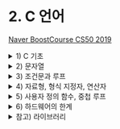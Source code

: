 # 2. C 언어

[Naver BoostCourse CS50 2019](https://www.edwith.org/boostcourse-cs-050)

<details>
  <summary>1) C 기초</summary>

# C 기초

# 학습 목표

C로 "hello, world"를 출력하는 프로그램을 만들 수 있다.

## C 언어

```c
#include <stdio.h>

int main(void)
{
    printf("hello, world\n");
}
```

C는 아주 오래되고 전통적인 순수 텍스트 기반의 언어이다.

`int main(void)`는 **시작한다**의 의미를 가지고 있다고 보면 된다. 앞으로 우리가 작성할 코드 모두는 이 `int main(void) {}`의 중괄호 사이에 작성하게 될 것이다.

C에는 **printf**라는 함수가 있다.

`printf("hello, world\n")`는 스크래치의 "hello, world라고 말하기" 블록과 같은 역할을 한다.

- 글자나 단어, 문장을 적을 때는 **언제나 텍스트에 "" 쌍따옴표로 감싸야 한다**
- 그리고 우리가 일상에서 문장의 끝에 마침표를 붙이는 것처럼 C에서는 `세미콜론(;)`을 붙여야 한다.

`include <stdio.h>`는 "stdio.h"라는 이름의 파일을 찾아서 "printf" 함수에 접근할 수 있도록 해준다.

C로 작성한 코드는 `"파일이름.c"`로 저장해야 한다. (확장자 ".c"는 C로 작성된 코드라는 의미)

마이크로 소프트의 Word처럼 자동적으로 붙여주지 않기 때문에 C의 경우에는 직접 .c를 붙여줘야 한다.

## 컴파일러

우리가 직접 작성한 코드는 **소스 코드**라고 불린다. 이를 2진수로 작성된 "머신 코드"로 변환해야 컴퓨터가 이해할 수 있다. 이런 작업을 컴파일러라는 프로그램이 수행해 준다.

<img src="../imgs/compiler.png" width="400">

터미널 창의 명령어 프롬프트에서 "\$" 기호 옆에 우리가 원하는 명령어를 입력하면 된다.

clang hello.c 라는 명령어는 "clang"이라는 컴파일러로 "hello.c"라는 코드를 컴파일하라는 의미이다.

그 결과 **a.out**이라는 파일이 생성된다.

**./a.out** 이라는 명령어를 실행하면 컴퓨터가 현재 디렉토리에 있는 a.out이라는 프로그램을 실행하게 해준다.

</details>

<details>
  <summary>2) 문자열</summary>

# 문자열

# 학습 목표

C로 문자열 형식을 가진 변수를 선언하고 출력하는 프로그램을 만들 수 있다.\

# 문자열 다루기

C 언어로 사용자의 이름을 입력으로 받고, 그 사람의 이름을 불러서 인사를 해보자.

CS50 Sandbox에서는 스크래치의 ask 함수와 가장 비슷한 것은 `get_string()` 함수이다. String은 단어나 구절, 문장을 부르는 말이다.

## 변수와 형식지정자

`string answer = get_string("What's your name?\n")`;

사용자의 이름을 받아서 저장할 **변수**를 **answer**라고 정해보자. 변수명은 마음대로 정해도 되지만, 유의해야 할 점은 C는 오래된 언어이기 때문에 변수가 저장하는 **데이터의 종류를 아주 정확하게 명시해줘야 한다**.

그래서 우리는 저장하고자 하는 값의 종류가 **문자열(string)**이라는 것을 알려줘야 한다. 이때 string을 **형식지정자**라고 한다. 컴퓨터에게 "answer"에 들어갈 것은 문자라고 알려주는 것이다.

## 할당 연산자 =

프로그래밍 언어에서 **=**는 오른쪽에 있는 것을 왼쪽으로 **지정**해준다. 이를 할당 연산자라고 한다.

여기서는 **get_string**함수가 사용자의 이름을 반환하면 그 이름을 **answer**이라는 변수에 저장하는 것이다. 이제 컴퓨터의 메모리 어딘가에 사용자의 이름이 저장되어 있는 것이다.

## 출력

`printf("hello, %s\n", answer)`;

이때 유의할 점은 `printf("hello, answer");`이 아니라는 점이다. 이 코드를 실행한다면 answer이 출력되어 hello, answer이 그대로 결과로 나온다.

우리는 answer이라는 변수에 들어있는 이름을 출력해야 하기 때문에 **%**를 사용해준다. 이 때에도 어떤 종류의 인자를 받는지 말해줘야 한다.

우리는 이름이라는 문자열을 받기 때문에 **string**에서의 **s**를 **%** 뒤에 붙여서 인자를 받아준다. 그래서 최종적으로는 `printf("hello, %s\n", answer);`이 되는 것이다

## 코드

```c
#include <cs50.h>
#include <stdio.h>

string answer = get_string("What's your name?\n");
printf("hello, %s\n", answer);
```

가장 위에 포함된 cs50.h 파일 안에 string이라는 문자열 형식과 get_string 이라는 함수에 대한 코드가 포함되어 있다. 이 파일을 포함해야만 전체 코드를 컴파일 하고 실행할 수 있다.

터미널 창에 아래 명령어를 입력하여 컴파일을 할 수 있다.

`clang -o string string.c -lcs50`

여기서 -o string은 string.c를 string.out이라는 머신코드로 저장하도록 하는 명령어이다.

-lcs50은 "link"라는 의미를 지닌 -l이라는 인자에 우리가 추가로 포함한 "cs50" 파일을 합친 것이다. 이를 통해 컴파일시 cs50 파일을 연결하도록 알려줄 수 있다.

다소 복잡한 이런 과정 대신에, 아래 make 명령어를 통해 간단하게 컴파일을 수행할 수도 있다.

`make string`

이와 같이 작성한 코드를 컴파일 하고 실행하면, 사용자에게 입력값을 받고 문장 내에 포함하여 출력하는 프로그램이 된다.

# 생각해보기

"좋아하는 동물을 알려주세요"로 질문하여 동물 이름을 animal이라는 변수에 저장하고, 이를 "내가 좋아하는 동물은"으로 출력해주는 코드를 작성해 보자.

```c
#include <stdio.h>
#include <cs50.h>

int main(void) {
    string answer = get_string("좋아하는 동물을 알려주세요\n");
    printf("내가 좋아하는 동물은 %s입니다\n", answer);
}
```

</details>

<details>
  <summary>3) 조건문과 루프</summary>

# 학습 목표

조건문과 루프를 c로 작성할 수 있다.

## 정수 할당

`int counter = 0;`

여기서 int는 변수가 정수(integer)라는 것을 알려주는 것이고, counter는 변수의 이름, 0은 그 값에 0을 저장(초기화)하는 것이다.

## 변수의 값 1씩 증가

`counter = counter + 1`

counter에 1을 더한 값을 다시 counter에 저장(할당)한다는 의미가 된다.

이를 더 간단하게 아래 두 가지 방식으로 수행할 수도 있다.

`counter += 1;`

`counter ++;`

## 조건문

```c
if (x < y) {
    printf("x is less than y\n");
}
```

`if ()`의 괄호 안에는 검사하고자 하는 **조건**이 들어가고, {} 안에는 조건을 만족할 때 수행하고자 하는 작업이 들어간다. 여기에서는 조건이 true면 "x is less than y"를 출력하라는 것이다.

**else**를 이용해 처음 조건이 아닌 경우에는 다른 어떤 것을 하라고 적어줄 수 있다.

```c
if (x < y) {
    printf("x is less than y\n");
}
else {
    printf("x is not less than y\n");
}
```

이 경우에는 첫 번째 x < y 조건이 False, 즉 x가 y보다 작지 않을 경우에는, "x is not less than y"를 출력하라는 것이다.

**else if**를 통해서 아래와 같이 조건을 추가할 수도 있다.

```c
if (x < y) {
    printf("x is less than y\n");
}
else if (x > y) {
    printf("x is not less than y\n");
}
else if (x == y) {
    printf("x is equal to y\n");
}
```

**==**는 양쪽의 값이 같다를 표현하는 **일치 연산자**

**=**는 오른쪽 값을 왼쪽에 할당하는 **할당 연산자**

3개의 조건문 중 마지막의 경우 사실 물어볼 필요가 없다. x가 y보다 작지도 크지도 않다면 남은 유일한 가능성은 x와 y가 같다는 것이기 때문이다.

따라서 위의 코드를 수정하면 아래와 같다.

```c
if (x < y) {
    printf("x is less than y\n");
}
else if (x > y) {
    printf("x is not less than y\n");
}
else {
    printf("x is equal to y\n");
}
```

이렇게 좀 더 간결하게 만들 수 있다. 이렇듯 얼마나 효율적으로 코딩을 하는지, 혹은 얼마나 적은 메모리나 CPU를 사용해서 수행하는지는 정말 중요하다.

추가로 if, else, else if 뒤에는 세미콜론(;)이 붙지 않은 것을 볼 수 있다. 보통 조건과 같은 것들의 끝에는 세미콜론을 붙이지 않는다.

## 루프

```c
while (true)
{
    printf("hello, world\n");
}
```

먼저 while의 경우 위의 코드와 같이 while () 괄호 안에 조건을 넣고 {} 안에 수행할 작업을 포함시키면 된다. 즉, C에서 루프를 구현하고 싶다면 성립 조건을 정해줘야 한다. 답이 네, 참, 혹은 1로 나올 수 있는 질문을 던져줘야 하는 것이다.

답이 참이 나오게 하는 방법은 여러가지가 있을 수 있지만, 가장 간단한 방법은 그냥 **true**를 적는 것이다.

위의 코드에서는 true라는 항상 참이 되는 조건을 통해 while 루프가 영원히 수행되도로 한다. 따라서 위의 코드는 "hello, world"를 무한정 출력하게 될 것이다.

만약 특정 횟수만큼 작업을 수행하고 싶으면 어떻게 해야할까?

```c
int i = 0;
while (i < 50)
{
    printf("hello, world\n");
    i = i + 1
}
```

counter라는 변수는 너무 긴 단어이다. 그래서 프로그래머들은 무언가를 셀 때 간단하게 정수를 나타내는 **i**를 사용한다. 물론 변수명은 맘대로 적어도 문제는 없다.

따로 변수를 선언해도 되지만 아래와 같이 **for**문을 사용하면 for () 안에 각각 (변수 초기화; 변수 조건; 변수 증가)에 해당하는 코드를 넣어서 간단하게 표현할 수 있다.

즉, 가장 먼저 정수 값을 가지는 i라는 변수를 0으로 초기화하고, i가 50인지 매번 검사를 하고, 이를 만족하면 {} 안의 내용을 수행한 후에, i를 1씩 증가시킨다는 의미이다.

```c
for (int i = 0; i < 50; i = i + 1) {
    printf("hello, world\n");

}
```

while문과 비교하여 코드가 엄청 간단해진 것을 확인할 수 있다.

# 생각해보기

학습한 다양한 방법을 이용하여 "개발공부는 재미있다!"를 10번 출력하는 코드를 작성해보자.

```c
#include <stdio.h>

int main(void) {
    int i = 0;
    while (i < 10) {
        printf("개발공부는 재미있다!\n");
        i++;
    }
}
```

또는

```c
#include <stdio.h>

int main(void) {
    for (int i = 0; i < 10; i++) {
        printf("개발공부는 재미있다!\n");
    }
}
```

## 부울 연산자

부울 연산자는 참과 거짓을 판단하는 **부울 연산식**을 만드는 데 사용된다.

`bool a = d < 5;` true

`bool b = 2 >= 8;` false

`bool c = a && b;` false

`bool d = a || b;` true

`bool e = ~d;` false

## 조건문을 표현하는 다른 방법

## Switch문

조건식의 결과값에 따라 매칭되는 case의 코드를 실행시킨다.

```c
switch (x)
{
    case 1:
        printf("A\n");
        break;
    case 2:
        printf("B\n");
        break;
    default:
        printf("C\n");

}
```

### 3항 연산자

식 하나를 받아서, 식이 참이면 : 기호 왼편의 값으로 계산되고, 거짓이면 오른편의 값으로 계산된다.

```c
int y = (x > 3) ? 2 : 1;
```

위의 식에서 만약 x > 3가 참이면 y는 2가되고, 그렇지 않으면 1이 된다.

</details>

<details>
  <summary>4) 자료형, 형식 지정자, 연산자</summary>

[C 표준 라이브러리 - 위키백과](https://ko.wikipedia.org/wiki/C_표준_라이브러리)

[CS50 라이브러리 문서](https://cs50.readthedocs.io/libraries/cs50/c/)

[입력과 출력2 - c언어 기초](https://opentutorials.org/module/3921/23575)

# 학습 목표

- 다양한 데이터 타입과 형식 지정자를 나타내는 방법을 학습한다.
- 다양한 연산자를 이용하여 조건문을 표현하는 방법을 학습한다.

# 데이터 타입

아래 목록은 변수의 데이터 타입으로 사용할 수 있는 것들이다.

- bool: 불리언 표현, (예) True, False, 1, 0, yes, no
- char: 문자 하나 (예) 'a', 'Z', '?'
- string: 문자열
- int: 특정 크기 또는 특정 비트까지의 정수 (예) 5, 28, -3, 0
- long: 더 큰 크기의 정수
- float: 부동소수점을 갖는 실수 (예) 3.14, 0.0, -28.56
- double: 부동소수점을 포함한 더 큰 실수

* int는 대략 40억까지 셀 수 있기 때문에 40억 개 이상의 데이터를 가진 일부 거대 기업과 같은 상황이 아니면 일반 사용자들은 대부분 정수에 int를 사용한다.

# CS50 라이브러리 내의 get 함수

CS50 라이브러리는 위와 같은 데이터 타입을 입력값으로 받을 수 있는 아래와 같은 함수들을 포함한다.

- get_char
- get_double
- get_float
- get_int
- get_long
- get_string

# 형식 지정자

printf 함수에서는 각 데이터 타입을 위한 형식 지정자를 사용할 수 있다.

- **%c**: char
- **%f**: float, double
- **%i**: int
- **%li**: long
- **%s**: string

# 기타 연산자 및 주석

그 외에도 아래 목록과 같이 다양한 수학 연산자, 논리 연산자, 주석 등이 기호로 정의되어 있다.

- +: 더하기
- -: 빼기
- \*: 곱하기
- /: 나누기
- %: 나머지
- &&: 그리고
- ||: 또는
- //: 주석

# 정수와 실수를 받아서 출력해보기

```c
#include <cs50.h>
#include <stdio.h>

int main(void)
{
    int age = get_int("What's your age?\n");
		days = age * 365;
    printf("You are at least %i days old.\n", days);
}
```

`get_int`라는 정수 값을 받아오는 CS50 라이브러리에 있는 함수를 사용한다.

사용자의 나이는 오른쪽에서 왼쪽으로 복사되어 age라는 변수에 저장된다.

그 변수의 종류는 int 정수이다.

days라는 정수 변수에 age에 365를 곱한 수를 저장해준다.

그리고 printf 함수에 이번에는 문자가 아닌 정수이기 때문에 %i로 days의 인자를 받아주고 출력해준다.

더 간단한 코드를 작성해보면,

```c
#include <cs50.h>
#include <stdio.h>

int main(void)
{
    int age = get_int("What's your age?\n");
    printf("You are at least %i days old.\n", age * 365);
}
```

이전에 days에 age에 365를 곱한 값을 저장했다.

하지만 엄밀히 말하면 이 행은 필요가 없다.

days 대신 age \* 365를 넣으면 되기 때문이다.

좀 더 극단적으로 줄여보면,

```c
#include <cs50.h>
#include <stdio.h>

int main(void)
{
    printf("You are at least %i days old.\n", get_int(What's your age?\n") * 365);
}
```

age라는 변수를 없애버리고 age \* 365 대신에 get_int 함수를 넣어 365를 곱할 수 있다.

그렇다면 극단적으로 줄여버린 코드가 옳은 것일까?

마지막 코드는 좌우로 너무 길어서 가독서이 떨어진다.

디자인 측면에서는 시선이 왼쪽에서 오른쪽으로 가는 것보다 위에서 아래로 가는 것이 좋다.

무론 이 것은 사람마다 생각이 다르기 때문에 정답은 없다.

하지만 **읽기 편하고 이해하기 쉬운 코드**가 더 선호되는 것 또한 사실이다.

이번에는 실수(float)을 사용해보자.

```c
#include <cs50.h>
#include <stdio.h>

int main(void)
{
    float price = get_float("What's the price?\n");
    printf("Your total is %f. \n", price * 1.0625);
}
```

`get_float` 함수를 사용하여 물건의 가격을 물어보고 가격을 받아 price에 저장해준다.

그런 다음 **세금을 포함한 값을 계산**해서 출력해보자.

총액은 **실수(float)**이므로 %f를 사용해준다.

가격을 100으로 넣어보면 결과값으로 106.250000이 나온다.

하지만 소수점이 6번째 자리까지 나와 보기에 안 좋다.

그럼 이것을 일부분만 나오게 하자. (소수점 2번째 자리까지)

`printf("Your totla is %.2f\n", price * 1.0625);`

이때는 %f 앞에 **'.원하는 자리수'**를 넣어 **%.2f**로 소수점 2번쨰 자리까지 나오게 할 수 있다.

출력을 해보면 106.25로 총액이 좀 더 보기 좋게된 것을 확인할 수 있다.

# 짝수인지 홀수인지 알려주는 코드짜기

```c
#include <cs50.h>
#include <stdio.h>

int main(void)
{
    int n = get_int("n: ");

    if (n % 2 == 0)
    {
        printf("even\n");
    }
    else
    {
        printf("odd\n")
    }
}
```

우선 get_int로 사용자들에게 정수인 숫자를 받아서 n에 저장한다.

받은 정수인 숫자가 짝수인지 홀수인지 알아보는 방법은 **2로 나누어 나머지가 0이냐 1이냐**를 보는 것이다.

# 주석

C에서는 //로 주석을 달 수 있다.

```c
//주석이다
```

주석은 이 코드가 무슨 일을 하는지 설명하는 것이다. 주석은 꼭 타인이 아닌 자기 자신에게도 도움이 되는 것으로, 주석으로 잘 설명하는 습관이 중요하다.

# 생각해보기

짝수인지 홀수인지 알려주는 코드짜기에 자신의 스타일 대로 주석을 달아보고 다른 수강생은 어떤 주석을 달았는지 비교해보자.

```c
#include <cs50.h>
#include <stdio.h>

int main(void)
{
    int n = get_int("n: "); //정수인 숫자를 입력으로 받아 변수 n에 저장

    if (n % 2 == 0) // 짝수인지 판별
    {
        printf("even\n");
    }
    else // 짝수가 아닌 경우 (홀수인 경우)
    {
        printf("odd\n")
    }
}
```

# [c언어 기초 입력과 출력 2](https://opentutorials.org/module/3921/23575)

## scanf()

scanf() 함수는 입력 상황에서 사용자 키보드를 검사함으로써 키보드로부터 입력된 데이터를 읽어들이는 함수이다. 읽어들인 데이터는 변수에 저장하게 된다.

또한 scanf()도 printf()와 마찬가지로 함수의 이름과 내용(의미, 형식)이 사전에 정의되어 있는 라이브러리 함수이므로 함수가 선언되어 저장된 헤더 파일이 필요하다.

```c
#include <stdio.h>
int main (void)
{
    int a =0;
    scanf("%d", &a);
    printf("%d", a);
}
```

실행 결과

```
385
385

```

- 5행에서 385라는 값을 입력하고 Enter 키를 누르면 6행의 printf() 함수에 의해 값 385가 출력된다.
- scanf()에서 사용가능한 **형식 지정자**는 printf()와 같으며, 입력 받을 값의 **자료형**에 해당하는 형식 지정자를 큰 따옴표("") 안에 포함시키면 된다. 단, **출력은 하지 않으므로** printf() 처럼 출력 데이터를 첨가하거나, 특수 문자를 사용할 수 없다.
- scanf()를 사용할 때 가장 주의할 점은 값이 입력될 변수의 이름 앞에 **참조 연산자'&'**를 붙여야 한다는 것이다. '&' 연산자는 **변수의 메모리 주소를 알려주는 표현**으로, 만일 '&' 없이 변수 이름만 작성하면 오류가 발생한다.

## scanf() 함수의 활용

scanf() 함수를 이용하여 실수, 문자, 그리고 문자열 등 다양한 데이터를 직접 입력받을 수 있다.

```c
#include <stdio.h>

int main (void)
{
    float a;
    char b;
    char c[10];
    scanf("%f %c %s", &a, &b, c);
    printf("%f %c %s", a, b, c);
}
```

실행결과

위 프로그램을 실행하고 원하는 값을 입력할 때 큰 따옴표("") 안에 있는 형식과 동일하게 입력해야 한다.

```
3.14 A 365
3.14 A 365

```

- 4~6행에서 한 개의 실수를 저장하기 위한 변수 a, 한 개의 문자를 저장하기 위한 b, 여러 개의 문자(문자열)를 한 번에 저장하기 위한 배열 변수 c[]를 선언했다.
- 7행에서 scanf() 함수를 통해 각 변수에 저장할 값을 입력한다. 이때 **변수의 성격에 따라 서로 다른 형식 지정자**를 사용한다는 점에 주의하자.
- 8행에서 printf()함수를 통해 결과값을 출력한다.

</details>

<details>
  <summary>5) 사용자 정의 함수, 중첩 루프</summary>

# 학습 목표

사용자 정의 함수와 중첩 루프를 작성할 수 있다.

# 사용자 정의 함수

우리가 스크래치에서 했던 것처럼 "cough"라고 세 번 말하는 C 프로그램을 작성하고 싶으면 어떻게 해야 할까? 가장 간단한 방법은 아래처럼 작성하는 것이다.

```c
#include <stdio.h>

int main(void)
{
    printf("cough\n");
    printf("cough\n");
    printf("cough\n");
}
```

단순히 printf를 세 번 반복하게 되지만, **동일한 작업을 반복**하는 것이기 때문에 사용자 정의 함수를 이용하면 아래 코드와 같이 더 단순화할 수 있다.

우선 for 루프를 이용해 간단하게 만들어 보자.

```c
#include <stdio.h>

int main(void)
{
    for (int i = 0; i < 3; i++)
    {
        printf("cough\n")
    }
}
```

이번에는 사용자 정의 함수를 만들어 보자.

```c
#include <stdio.h>

void cough(void)
{
    printf("cough\n")
}

int main(void)
{
    for (int i = 0; i < 3; i++)
    {
        cough();
    }
}
```

void(출력)를 입력하고 **원하는 함수명**(cough)을 적은 뒤 괄호 안에 void(입력)를 적어준다.

함수를 정의한 뒤 int main(void) 안에 cough 함수를 사용하면 우리가 정의해둔 대로 cough가 출력된다.

하지만 함수를 1개가 아닌 여러개를 만들수록 main 함수는 아래로 내려가게 되는 문제가 생긴다. 중요한 것이 아래에 있는 것보다 바로 나오는 것이 보기에 좋다.

하지만, 그렇다고 main 함수를 위로 올리고 cough 함수를 내리고 실행을 해보면 **오류**가 발생한다.

main() 함수에서 cough() 함수를 사용하는데 cough 함수는 아래에 있다. C는 오래되었고 똑똑하지 않기 때문에 **아래에 cough라는 함수가 있을 것이라 생각하지 못한다**. 우리가 시킨대로만 작동한다.

다음의 방법으로 해결할 수 있다.

```c
#include <stdio.h>

void cough(void);

int main(void)
{
    for (int i = 0; i < 3; i++)
    {
        cough();
    }
}

void cough(void)
{
    printf("cough\n");
}
```

`void cough(void)`를 세미콜론과 함께 위로 올리는 방법이다. 마치 이전에 cough를 봤던 것처럼 C를 속이느 방법이다.

cough 함수를 전부 본 적은 없어도 이름은 본 적이 있으니 main 함수에 나올 때까지 코드를 계속 읽도록 하는 것이다.

이번에는 cough 함수를 좀 더 다재다능하게 만들어 원하는 횟수만큼 cough를 출력할 수 있도록 해보자.

```c
#include <stdio.h>

void cough(int n);

int main(void)
{
    cough(3);
}

void cough(int n)
{
    for (int i = 0; i < n; i++)
    {
        printf("cough\n");
    }
}
```

여기서 맨 아래의 `voud cough*int n){...}` 은 cough라는 이름의 함수를 우리가 직접 정의한것이다. `cough()` 안의 int n은 함수가 입력값을 받아서 int 형식을 갖는 n이라는 변수에 저장하겠다는 의미이다. 그리고 {} 안의 내용을 보면 n번 동안 cough를 출력하는 for 루프가 있다.

다시 main 함수 안으로 돌아가 보면 `cough(3)`이라는 한 줄의 코드를 통해서 3이라는 값을 cough 함수에 전달하고, 궁극적으로는 cough를 세 번 출력할 수 있게 되는 것이다.

다만 여기서 main 함수를 우리가 정의한 cough 함수보다 위에 위치시키고 싶다면, 예시에서와 같이 `void cough(int n);`를 먼저 입력해서 cough라는 함수가 정의되어 있음을 알려줘야 한다.

누군가는 cough 함수를 어떻게 정의했는지 궁금해할 수 있지만 적어도 지금 우리는 전혀 알 필요가 없다. 그냥 누군가가 구현해 준 기능을 그대로 활용해서 내게 더 흥미로운 프로그램을 만들면 되는 때도 있다.

```c
#include <cs50.h>
#include <stdio.h>

int get_positive_int(void);

int main(void)
{
    int i = get_positive_int();
    printf("%i\n", i);
}

int get_positive_int(void)
{
    int n;
    do
    {
        n = get_int("Positive Integer: ");
    }
    while (n < 1);
    return n;
}
```

여기서 `get_positive_int` 함수는 CS50라이브러리(cs50.h)에 없는 함수이다.

아래 `int get_positive_int(void)`를 보면 우리가 처음 보는 기능이 있다. 이 부분의 논리를 차근차근 확인해보자.

여기 `get_positive_int` 라는 함수가 있는데 입력을 받지 않았다. 괄호 안에 아무것도 넣을 필요가 없다. 아무 양의 정수나 받으면 된다.

하지만 이 전에 사용했던 `get_int`나 `get_string` 함수처럼 어떤 값을 받아와서 변수에 저장한느 것처럼 이 함수가 뭔가를 **반환**하게 하고 싶다. 그래서 `get_positive_int(void)` 앞에 void가 아니라 int가 오게 되는 것이다.

함수 왼쪽에 있는 단어는 **출력의 종류**를 뜻한다. 만약 입출력이 없다면 void를 적어주면 된다.

그리고 `int n;`이라고 하는 처음 보는 것이 있다.

컴퓨터에게 n이라고 하는 변수를 달라는 일종의 힌트이다. 그 안에 어떤 값을 저장할 지 아직 모르기 때문에 그냥 int n;만 적는 것이다. 아직은 아무것도 할당할 필요가 없다.

그럼 n은 쓰레기 값(Garbage Value)이라고 부르는 값을 가지게 된다. n에 무엇이 들었는지는 모르지만 중요하지 않다. 나중에 제대로 넣으면 된다.

그 다음 do-while의 루프를 알아보자.

이 불리언 표현 while(n < 1);이 참일 때 다음을 수행하라는 뜻이다. 만약 n이 1보다 작다면 계속해서 질문을 반복하는 것이다.

while을 단독으로 사용하면 while의 조건이 참이어야만 수행을 한다. 하지만 **do-while**은 do에서 무조건 한 번은 먼저 수행하게 해준다. 물론 이것은 여러가지 표현 방법 중 하나이다.

# 중첩 루프

마리오 게임에서 흔히 보는 것처럼 화면에 여러 개의 이미지를 가로나 세로로 여러 개 이어서 출력하고 싶으면 어떻게 해야할까?

아래처럼 for 루프를 사용할 수 있다.

```c
#include <cs50.h>
#include <stdio.h>

int main(void)
{
    int n;

    do
    {
        n = get_int("Size:");
    }
    while (n < 1);

    for (int i = 0; i < n; i++)
    {
        for (int j = 0; j < n; j++)
        {
            printf("#");
        }
        printf("\n");
    }
}
```

먼저 `int n;` 으로 정수 값을 갖는 변수 n을 정의한다.

그리고 `do{...}while()`을 이용해서 `while()`의 조건이 만족할 때까지 `get_int` 함수로 사용자의 입력값을 받아 n에 저장한다. `do{...}while()` 함수를 사용하면 조건과 상관없이 최소한 한 번은 {} 안의 내용을 실행할 수 있다.

그리고 for 루프를 두 번 중첩해서 돌면서 "#"을 출력한다. 첫 번째 루프에서는 변수 i를 기준으로 n번 반복하고, 그 안의 내부 루프에서는 변수 j를 기준으로 n번 반복한다.

내부 루프에서는 "#"을 출력하고, 내부 루프가 끝날 때마다 줄바꿈을 수행한다. 따라서 최종적으로는 가로가 n개, 세로가 n개인 "#"이 출력되게 된다.

# 생각해보기

사용자 정의 함수를 사용하는 것의 장점은 무엇일까?

- 미리 정의해둔 함수를 가져다 쓰면 되기 때문에 코드가 짧아져 가독성이 좋아지고, 자주 사용하는 기능을 정의해두고 필요한 상황에 빠르게 가져다 쓸 수 있어서 편리할 것 같다.

</details>

<details>
  <summary>6) 하드웨어의 한계</summary>

# 학습 목표

메모리 용량이 프로그램의 구동에 미치는 영향을 설명할 수 있다.

# 유한한 크기의 RAM

컴퓨터는 **RAM**(랜덤 액세스 메모리)이라는 물리적 저장장치를 포함하고 있다. 우리가 작성한 프로그램은 구동 주에 RAM에 저장되는데, RAM은 **유한한 크기**의 비트만 저장할 수 있기 때문에 때때로 부정확한 결과를 내기도 한다.

# 부동 소수점 부정확성

아래와 같이 실수 x, y를 인자로 받아 x 나누기 y를 하는 프로그램이 있다고 하자

```c
#include <cs50.h>
#include <stdio.h>

int main(void)
{
		//사용자에게 x값 받기
    float x = get_float("x: ");

		//사용자에게 y값 받기
    float y = get_float("y: ");

		//나눗셈 후 출력
    printf("x / y = %.50f\n", x / y);

}
```

나눈 결과를 소수점 50자리까지 출력하기로 하고, x에 1을, y에 10을 입력하면 아래와 같은 결과가 나온다.

```
x: 1
y: 10
x / y = 0.10000000149011611938476562500000000000000000000000
```

정확한 결과는 0.1이 되어야 하지만, float에서 저장 가능한 비트 수가 유한하기 때문에 다소 부정확한 결과를 내게 되는 것이다.

# 정수 오버플로우

비슷한 오류로, 1부터 시작하여 2를 계속해서 곱하여 출력하는 아래와 같은 프로그램이 있다고 해보자.

```c
#include <stdio.h>
#include <unistd.h>

int main(void)
{
    for (int i = 1; ; i *= 2)
    {
        printf("%i\n", i);
        sleep(1);
    }
}
```

우리가 변수 i를 int로 저장하기 때문에, 2를 계속 곱하다가 int 타입이 저장할 수 있는 수를 넘은 이후에는 아래와 같은 에러와 함께 0이 출력될 것이다.

```
...
1073741824
overflow.c:6:25: runtime error: signed integer overflow: 1073741824 * 2 cannot be represented in type 'int'
-2147483648
0
0
...
```

정수를 계속 키우는 프로그램에서 10억을 넘기자 앞으로 넘어갈 1의 자리가 없어진 것이다.

int에서는 32개의 비트가 다였기 때문이다. 그 이상의 숫자는 저장할 수 없는 것이다.

이런 오버플로우 문제는 실생활에서도 매우 중요하다. (Y2K 문제와 보잉787 사례)

따라서 다루고자 하는 데이터 값의 범위에 유의하며 프로그램을 작성하는 것이 중요하다.

# 생각해보기

Y2K와 보잉787과 같은 문제를 방지하기 위해서는 프로그램을 어떻게 설계해야 할까요?

- 계산에 필요한 만큼의 메모리를 충분히 공급해주거나,
- 메모리의 한계가 있다면 특정 값 이상이 되면 스스로 값을 리셋하도록 하여 실생활에 문제를 야기하지 않도록 한다.

</details>

<details>
    <summary>참고) 라이브러리</summary>
    
# 라이브러리

**라이브러리**는 프로그래머들이 이미 만들어진 코드를 다시 개발하지 않아도 되게 하고, 서로 함께 작업할 수 있도록 만들어주는 \**함수의 모음*이다. 라이브러리는 문자를 대문자에서 소문자로 변환하거나, 문자열을 정수로 변환하는 것 등 C에서 자주 쓰이는 연산들의 함수를 포함한다. 만약 프로그램에서 비슷한 기능을 수행해야 한다면, 이미 만들어져 있는 함수를 또 만드는 대신 이미 존재하는 라이브러리를 그대로 사용할 수 있다.

# 라이브러리 사용하기

라이브러리를 불러오기 위해서는 **#include**를 사용해 해당 라이브러리의 헤더 파일을 포함해주면 된다. 라이브러리를 불러오면 라이브러리 함수들을 사용할 수 있다. 아래의 코드와 같이 작성하면 stdio.h 라이브러리에 속한 함수(printf, scanf 등)들과 math.h 라이브러리에 속한 함수(cos, sin 등)를 사용할 수 있다.

```c
#include <stdio.h>
#include <math.h>
```

# C에서 자주 쓰이는 라이브러리 함수

`ctype.h` : 문자 분류 함수, 문자열 처리시 문자의 유형에 따라 구분해서 처리해야 하는 경우에 사용하는 함수 라이브러이이다.

<img src="../imgs/ctype.h.png" width="400">

`math.h` : 수학 관련함수, 대부분의 수학 관련 함수는 double 형의 인자를 갖고, double 형의 값을 리턴한다.

<img src="../imgs/math.h.png" width="400">

`stdlib.h` : 데이터 변환 함수, 데이터 변환 함수는 데이터 간의 변환이 필요할 때 사용된다.

<img src="../imgs/stdlib.h.png" width="400">

`string.h` : 문자열 처리 함수, 하나 혹은 두 개의 문자열을 입력 받아 문자열의 값을 처리한다.

<img src="../imgs/string.h.png" width="400">

</details>
